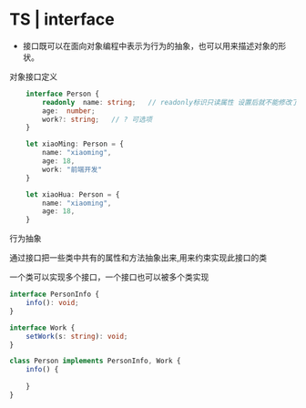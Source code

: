 

# TS | interface
+ 接口既可以在面向对象编程中表示为行为的抽象，也可以用来描述对象的形状。

对象接口定义

```ts
    interface Person {
        readonly  name: string;   // readonly标识只读属性 设置后就不能修改了
        age:  number;
        work?: string;   // ? 可选项
    }

    let xiaoMing: Person = {
        name: "xiaoming",
        age: 18,
        work: "前端开发"
    }

    let xiaoHua: Person = {
        name: "xiaoming",
        age: 18,
    }
```


行为抽象

通过接口把一些类中共有的属性和方法抽象出来,用来约束实现此接口的类

一个类可以实现多个接口，一个接口也可以被多个类实现

```ts
interface PersonInfo {
    info(): void;
}

interface Work {
    setWork(s: string): void;
}

class Person implements PersonInfo, Work {
    info() {
        
    }
}

```